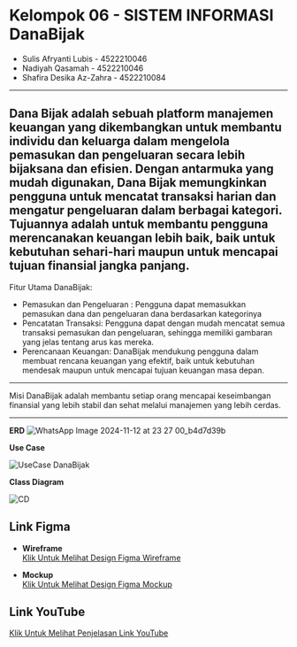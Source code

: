 # Kelompok 06 - SISTEM INFORMASI DanaBijak
- Sulis Afryanti Lubis - 4522210046
- Nadiyah Qasamah - 4522210046
- Shafira Desika Az-Zahra - 4522210084

---------------------------------------------------------------------------------
Dana Bijak adalah sebuah platform manajemen keuangan yang dikembangkan untuk membantu individu dan keluarga dalam mengelola pemasukan dan pengeluaran secara lebih bijaksana dan efisien. Dengan antarmuka yang mudah digunakan, Dana Bijak memungkinkan pengguna untuk mencatat transaksi harian dan mengatur pengeluaran dalam berbagai kategori. Tujuannya adalah untuk membantu pengguna merencanakan keuangan lebih baik, baik untuk kebutuhan sehari-hari maupun untuk mencapai tujuan finansial jangka panjang.
---------------------------------------------------------------------------------
Fitur Utama DanaBijak:
- Pemasukan dan Pengeluaran : Pengguna dapat memasukkan pemasukan dana dan pengeluaran dana berdasarkan kategorinya
- Pencatatan Transaksi: Pengguna dapat dengan mudah mencatat semua transaksi pemasukan dan pengeluaran, sehingga memiliki gambaran yang jelas tentang arus kas mereka.
- Perencanaan Keuangan: DanaBijak mendukung pengguna dalam membuat rencana keuangan yang efektif, baik untuk kebutuhan mendesak maupun untuk mencapai tujuan keuangan masa depan.
---------------------------------------------------------------------------------
Misi DanaBijak adalah membantu setiap orang mencapai keseimbangan finansial yang lebih stabil dan sehat melalui manajemen yang lebih cerdas.

---------------------------------------------------------------------------------
**ERD**
![WhatsApp Image 2024-11-12 at 23 27 00_b4d7d39b](https://github.com/user-attachments/assets/d9782ae4-1b25-40b6-aaf7-00173802f6ed)

**Use Case**

![UseCase DanaBijak](https://github.com/user-attachments/assets/7072a54d-114b-4ce8-826e-f1d3423ae747)

**Class Diagram**

![CD](https://github.com/user-attachments/assets/14ea03ea-7dd9-4e5b-ae84-d9d5cffdeb9c)


## Link Figma

- **Wireframe**  
  [Klik Untuk Melihat Design Figma Wireframe](https://www.figma.com/design/KpCUf5XlPZjLNegDaq3tAd/Wireframe-DanaBijak?node-id=0-1&t=OWqqCUaQi68z5Ruh-1)

- **Mockup**  
  [Klik Untuk Melihat Design Figma Mockup](https://www.figma.com/design/iWp8d4WRSt4OK26mDR0kxT/MOCKUP--PBW?node-id=0-1&t=UYJfVfFTW0PsP8zS-1)

## Link YouTube

[Klik Untuk Melihat Penjelasan Link YouTube](https://youtu.be/KdbiWNJgNyA)
